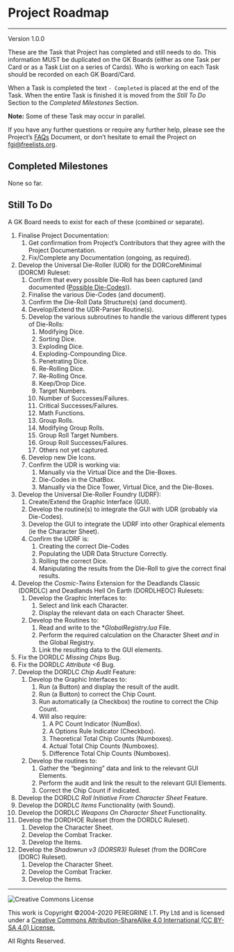 # Project Roadmap

---

Version 1.0.0

These are the Task that Project has completed and still needs to do. This information MUST be duplicated on the GK Boards (either as one Task per Card or as a Task List on a series of Cards). Who is working on each Task should be recorded on each GK Board/Card.

When a Task is completed the text `- Completed` is placed at the end of the Task. When the entire Task is finished it is moved from the *Still To Do* Section to the *Completed Milestones* Section.

**Note:** Some of these Task may occur in parallel.

If you have any further questions or require any further help, please see the Project&rsquo;s [FAQs](https://github.com/Dulux-Oz/FGI/tree/master/Project_Documentation/FAQs.md) Document, or don&rsquo;t hesitate to email the Project on <fgi@freelists.org>.


## Completed Milestones

None so far.

## Still To Do

 A GK Board needs to exist for each of these (combined or separate).

1. Finalise Project Documentation:
	1. Get confirmation from Project&rsquo;s Contributors that they agree with the Project Documentation.
	2. Fix/Complete any Documentation (ongoing, as required).
2. Develop the Universal Die-Roller (UDR) for the DORCoreMinimal (DORCM) Ruleset:
	1. Confirm that every possible Die-Roll has been captured (and documented ([Possible Die-Codes](https://github.com/Dulux-Oz/FGI/tree/master/Support_Files/Possible_Die-Codes.md))).
	2. Finalise the various Die-Codes (and document).
	3. Confirm the Die-Roll Data Structure(s) (and document).
	4. Develop/Extend the UDR-Parser Routine(s).
	5. Develop the various subroutines to handle the various different types of Die-Rolls:
		1. Modifying Dice.
		2. Sorting Dice.
		3. Exploding Dice.
		4. Exploding-Compounding Dice.
		5. Penetrating Dice.
		6. Re-Rolling Dice.
		7. Re-Rolling Once.
		8. Keep/Drop Dice.
		9. Target Numbers.
		10. Number of Successes/Failures.
		11. Critical Successes/Failures.
		12. Math Functions.
		13. Group Rolls.
		14. Modifying Group Rolls.
		15. Group Roll Target Numbers.
		16. Group Roll Successes/Failures.
		17. Others not yet captured.
	6. Develop new Die Icons.
	7. Confirm the UDR is working via:
		1. Manually via the Virtual Dice and the Die-Boxes.
		2. Die-Codes in the ChatBox.
		3. Manually via the Dice Tower, Virtual Dice, and the Die-Boxes.
3. Develop the Universal Die-Roller Foundry (UDRF):
	1. Create/Extend the Graphic Interface (GUI).
	2. Develop the routine(s) to integrate the GUI with UDR (probably via Die-Codes).
	3. Develop the GUI to integrate the UDRF into other Graphical elements (ie the Character Sheet).
	4. Confirm the UDRF is:
		1. Creating the correct Die-Codes
		2. Populating the UDR Data Structure Correctly.
		3. Rolling the correct Dice.
		4. Manipulating the results from the Die-Roll to give the correct final results.
4. Develop the *Cosmic-Twins* Extension for the Deadlands Classic (DORDLC) and Deadlands Hell On Earth (DORDLHEOC) Rulesets:
	1. Develop the Graphic Interfaces to:
		1. Select and link each Character.
		2. Display the relevant data on each Character Sheet.
	2. Develop the Routines to:
		1. Read and write to the **GlobalRegistry.lua* File.
		2. Perform the required calculation on the Character Sheet *and* in the Global Registry.
		3. Link the resulting data to the GUI elements.
5. Fix the DORDLC *Missing Chips* Bug.
6. Fix the DORDLC *Attribute &lt;6* Bug.
7. Develop the DORDLC *Chip Audit* Feature:
 	1. Develop the Graphic Interfaces to:
		1. Run (a Button) and display the result of the audit.
		2. Run (a Button) to correct the Chip Count.
		3. Run automatically (a Checkbox) the routine to correct the Chip Count.
		4. Will also require:
			1. A PC Count Indicator (NumBox).
			2. A Options Rule Indicator (Checkbox).
			3. Theoretical Total Chip Counts (Numboxes).
			4. Actual Total Chip Counts (Numboxes).
			4. Difference Total Chip Counts (Numboxes).
	2. Develop the routines to:
		1. Gather the &ldquo;beginning&rdquo; data and link to the relevant GUI Elements.
		2. Perform the audit and link the result to the relevant GUI Elements.
		3. Correct the Chip Count if indicated.
8. Develop the DORDLC *Roll Initiative From Character Sheet* Feature.
9. Develop the DORDLC *Items* Functionality (with Sound).
10. Develop the DORDLC *Weapons On Character Sheet* Functionality.
11. Develop the DORDHOE Ruleset (from the DORDLC Ruleset).
	1. Develop the Character Sheet.
	2. Develop the Combat Tracker.
	3. Develop the Items.
12. Develop the *Shadowrun v3 (DORSR3)* Ruleset (from the DORCore (DORC) Ruleset).
	1. Develop the Character Sheet.
	2. Develop the Combat Tracker.
	3. Develop the Items.

---

![Creative Commons License](https://i.creativecommons.org/l/by-sa/4.0/88x31.png "Creative Commons License")

This work is Copyright &copy;2004-2020 PEREGRINE I.T. Pty Ltd and is licensed under a [Creative Commons Attribution-ShareAlike 4.0 International (CC BY-SA 4.0) License.](https://creativecommons.org/licenses/by-sa/4.0/)

All Rights Reserved.
